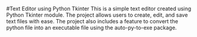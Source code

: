 #Text Editor using Python Tkinter
This is a simple text editor created using Python Tkinter module. The project allows users to create, edit, and save text files with ease. The project also includes a feature to convert the python file into an executable file using the auto-py-to-exe package.


 
 
